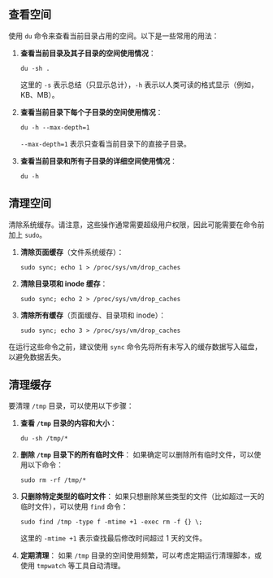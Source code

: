 ## 查看空间

使用 `du` 命令来查看当前目录占用的空间。以下是一些常用的用法：

1. **查看当前目录及其子目录的空间使用情况**：

   ```
   du -sh .
   ```

   这里的 `-s` 表示总结（只显示总计），`-h` 表示以人类可读的格式显示（例如，KB、MB）。

2. **查看当前目录下每个子目录的空间使用情况**：

   ```
   du -h --max-depth=1
   ```

   `--max-depth=1` 表示只查看当前目录下的直接子目录。

3. **查看当前目录和所有子目录的详细空间使用情况**：

   ```
   du -h
   ```

## 清理空间

清除系统缓存。请注意，这些操作通常需要超级用户权限，因此可能需要在命令前加上 `sudo`。

1. **清除页面缓存**（文件系统缓存）：

   ```
   sudo sync; echo 1 > /proc/sys/vm/drop_caches
   ```

2. **清除目录项和 inode 缓存**：

   ```
   sudo sync; echo 2 > /proc/sys/vm/drop_caches
   ```

3. **清除所有缓存**（页面缓存、目录项和 inode）：

   ```
   sudo sync; echo 3 > /proc/sys/vm/drop_caches
   ```

在运行这些命令之前，建议使用 `sync` 命令先将所有未写入的缓存数据写入磁盘，以避免数据丢失。

## 清理缓存

要清理 `/tmp` 目录，可以使用以下步骤：

1. **查看 `/tmp` 目录的内容和大小**：

   ```
   du -sh /tmp/*
   ```

2. **删除 `/tmp` 目录下的所有临时文件**： 如果确定可以删除所有临时文件，可以使用以下命令：

   ```
   sudo rm -rf /tmp/*
   ```

3. **只删除特定类型的临时文件**： 如果只想删除某些类型的文件（比如超过一天的临时文件），可以使用 `find` 命令：

   ```
   sudo find /tmp -type f -mtime +1 -exec rm -f {} \;
   ```

   这里的 `-mtime +1` 表示查找最后修改时间超过 1 天的文件。

4. **定期清理**： 如果 `/tmp` 目录的空间使用频繁，可以考虑定期运行清理脚本，或使用 `tmpwatch` 等工具自动清理。
